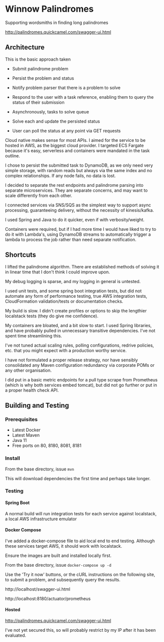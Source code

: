 # Winnow Palindromes #

Supporting wordsmiths in finding long palindromes

http://palindromes.quickcamel.com/swagger-ui.html

## Architecture ##
This is the basic approach taken
* Submit palindrome problem
* Persist the problem and status
* Notify problem parser that there is a problem to solve
* Respond to the user with a task reference, enabling them to query the status of their submission


* Asynchronously, tasks to solve queue
* Solve each and update the persisted status
* User can poll the status at any point via GET requests

Cloud native makes sense for most APIs. I aimed for the service to be hosted in AWS, as the biggest cloud provider.
I targeted ECS Fargate because it's easy, serverless and containers were mandated in the task outline.

I chose to persist the submitted task to DynamoDB, as we only need very simple storage, 
with random reads but always via the same index and no complex relationships. If any node fails, no data is lost.

I decided to separate the rest endpoints and palindrome parsing into separate microservices. They are separate concerns, 
and may want to scale differently from each other.

I connected services via SNS/SQS as the simplest way to support async processing, guaranteeing delivery, without the necessity 
of kinesis/kafka.

I used Spring and Java to do it quicker, even if with verbosity/weight.

Containers were required, but if I had more time I would have liked to try to do it with Lambda's, 
using DynamoDB streams to automatically trigger a lambda to process the job rather than need separate notification.

## Shortcuts ##

I lifted the palindrome algorithm.
There are established methods of solving it in linear time that I don't think I could improve upon.

My debug logging is sparse, and my logging in general is untested.

I used unit tests, and some spring boot integration tests, but did not automate any form of performance testing, 
true AWS integration tests, CloudFormation validation/tests or documentation checks.

My build is slow. I didn't create profiles or options to skip the lengthier localstack tests (they do give me confidence).

My containers are bloated, and a bit slow to start. I used Spring libraries, and have probably pulled in unnecessary 
transitive dependencies.
I've not spent time streamlining this.

I've not tuned actual scaling rules, polling configurations, redrive policies, etc. 
that you might expect with a production worthy service.

I have not formulated a proper release strategy, nor have sensibly consolidated any Maven configuration redundancy 
via corporate POMs or any other organisation.

I did put in a basic metric endpoints for a pull type scrape from Prometheus (which is why both services embed tomcat), 
but did not go further or put in a proper health check API.

## Building and Testing ##
### Prerequisites ###
* Latest Docker
* Latest Maven
* Java 11
* Free ports on 80, 8180, 8081, 8181

### Install ###
From the base directory, issue `mvn`

This will download dependencies the first time and perhaps take longer.

### Testing ###
#### Spring Boot ####
A normal build will run integration tests for each service against localstack, a local AWS infrastructure emulator

#### Docker Compose ####
I've added a docker-compose file to aid local end to end testing. Although these services target AWS, it should work with localstack.

Ensure the images are built and installed locally first.

From the base directory, issue `docker-compose up -d`

Use the 'Try it now' buttons, or the cURL instructions on the following site, to submit a problem, 
and subsequently query the results.

http://localhost/swagger-ui.html

http://localhost:8180/actuator/prometheus

#### Hosted ####
http://palindromes.quickcamel.com/swagger-ui.html

I've not yet secured this, so will probably restrict by my IP after it has been evaluated.